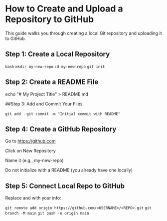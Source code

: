 # How to Create and Upload a Repository to GitHub

This guide walks you through creating a local Git repository and uploading it to GitHub.

## Step 1: Create a Local Repository

`bash`
`mkdir my-new-repo`
`cd my-new-repo`
`git init`

## Step 2: Create a README File

echo "# My Project Title" > README.md

##Step 3: Add and Commit Your Files

`git add .`
`git commit -m "Initial commit with README"`

## Step 4: Create a GitHub Repository

Go to https://github.com

Click on New Repository

Name it (e.g., my-new-repo)

Do not initialize with a README (you already have one locally)

## Step 5: Connect Local Repo to GitHub

Replace <USERNAME> and <REPO> with your info:

`git remote add origin https://github.com/<USERNAME>/<REPO>.git`
`git branch -M main`
`git push -u origin main`



